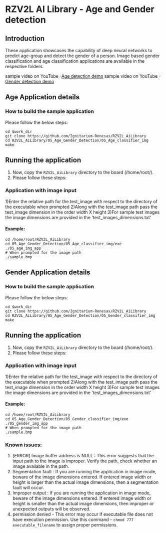 # RZV2L AI Library - Age and Gender detection

## Introduction

These application showcases the capability of deep neural networks to predict age-group and detect the gender of a person.
Image based gender classification and age classification applications are available in the respective folders.

sample video on YouTube -[Age detection demo]()
sample video on YouTube -[Gender detection demo](https://youtu.be/YGhGVh51r10)

## Age Application details


### How to build the sample application

Please follow the below steps:

```
cd $work_dir
git clone https://github.com/Ignitarium-Renesas/RZV2L_AiLibrary 
cd RZV2L_AiLibrary/05_Age_Gender_Detection/05_Age_classifier_img
make
```

## Running the application

1. Now, copy the `RZV2L_AiLibrary` directory to the board (/home/root/).
2. Please follow these steps:


### Application with image input


1)Enter the relative path for the test_image with respect to the directory of the executable when prompted
2)Along with the test_image path pass the test_image dimension in the order width X height 
3)For sample test images the image dimensions are provided in the 'test_images_dimensions.txt'

#### Example:
```
cd /home/root/RZV2L_AiLibrary 
cd 05_Age_Gender_Detection/05_Age_classifier_img/exe
./05_age_img_app
# When prompted for the image path
./sample.bmp
```

## Gender Application details


### How to build the sample application

Please follow the below steps:

```
cd $work_dir
git clone https://github.com/Ignitarium-Renesas/RZV2L_AiLibrary 
cd RZV2L_AiLibrary/05_Age_Gender_Detection/05_Gender_classifier_img
make
```

## Running the application

1. Now, copy the `RZV2L_AiLibrary` directory to the board (/home/root/).
2. Please follow these steps:


### Application with image input


1)Enter the relative path for the test_image with respect to the directory of the executable when prompted
2)Along with the test_image path pass the test_image dimension in the order width X height 
3)For sample test images the image dimensions are provided in the 'test_images_dimensions.txt'

#### Example:
```
cd /home/root/RZV2L_AiLibrary 
cd 05_Age_Gender_Detection/05_Gender_classifier_img/exe
./05_gender_img_app
# When prompted for the image path
./sample.bmp
```


### Known issues:
1. [ERROR] Image buffer address is NULL : This error suggests that the input path to the image is improper. Verify the path, check whether an image available in the path.
2. Segmentation fault : If you are running the application in image mode, beware of the image dimensions entered. If entered image width or height is larger than the actual image dimensions, then a segmentation fault will occur.
3. Improper output : If you are running the application in image mode, beware of the image dimensions entered. If entered image width or height is smaller than the actual image dimensions, then improper or unexpected outputs will be observed.
4. permission denied - This error may occur if executable file does not have execution permission. Use this command - `chmod 777 executable_filename` to assign proper permissions.

